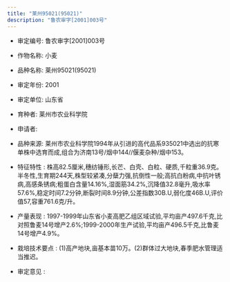 ```yaml
---
title: "莱州95021(95021)"
description: "鲁农审字[2001]003号"
---
```

* 审定编号:  鲁农审字[2001]003号

*  作物名称:  小麦

*  品种名称:  莱州95021(95021)

*  审定年份:  2001

*  审定单位:  山东省

* 育种者:  莱州市农业科学院

*  申请者:  

*  品种来源:  莱州市农业科学院1994年从引进的高代品系935021中选出的抗寒单株中选育而成,组合为济南13号/烟中144//偃麦杂种/烟中153。

*  特征特性 : 
株高82.5厘米,穗纺锤形,长芒、白壳、白粒、硬质,千粒重36.9克。半冬性,生育期244天,株型较紧凑,分蘖力强,抗倒性一般;高抗白粉病,中抗叶锈病,高感条锈病;粗蛋白含量14.16%,湿面筋34.2%,沉降值32.8毫升,吸水率57.6%,稳定时间7.2分钟,断裂时间8.9分钟,公差指数30B.U,弱化度46B.U,评价值57,容重761.6克/升。
 
*  产量表现 : 
1997-1999年山东省小麦高肥乙组区域试验,平均亩产497.6千克,比对照鲁麦14号增产2.6%;1999-2000年生产试验,平均亩产496.5千克,比鲁麦14号增产4.9%。

*  栽培技术要点 : 
(1)高产地块,亩基本苗10万。(2)群体过大地块,春季肥水管理适当推迟。

*  审定意见 : 

